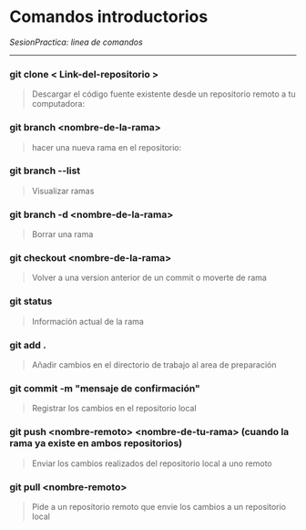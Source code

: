 # Comandos introductorios
*SesionPractica: linea de comandos*
***
### git clone \< Link-del-repositorio \>
> Descargar el código fuente existente desde un repositorio remoto a tu computadora: 

### git branch \<nombre-de-la-rama\>
> hacer una nueva rama en el repositorio: 

### git branch --list
> Visualizar ramas

### git branch -d \<nombre-de-la-rama\>
> Borrar una rama

### git checkout \<nombre-de-la-rama\>
> Volver a una version anterior de un commit o moverte de rama

### git status
> Información actual de la rama

### git add .
> Añadir cambios en el directorio de trabajo al area de preparación

### git commit -m "mensaje de confirmación"
> Registrar los cambios en el repositorio local

### git push \<nombre-remoto\> \<nombre-de-tu-rama\> (cuando la rama ya existe en ambos repositorios)
> Enviar los cambios realizados del repositorio local a uno remoto

### git pull \<nombre-remoto\>
> Pide a un repositorio remoto que envie los cambios a un repositorio local 
